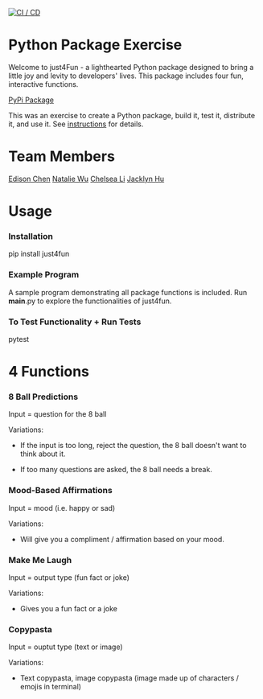 [![CI / CD](https://github.com/software-students-spring2024/3-python-package-exercise-bestswe/actions/workflows/build.yaml/badge.svg)](https://github.com/software-students-spring2024/3-python-package-exercise-bestswe/actions/workflows/build.yaml)

# Python Package Exercise

Welcome to just4Fun - a lighthearted Python package designed to bring a little joy and levity to developers' lives. This package includes four fun, interactive functions.

[PyPi Package](https://pypi.org/project/just4fun/0.1.0/)

This was an exercise to create a Python package, build it, test it, distribute it, and use it. See [instructions](./instructions.md) for details.

# Team Members

[Edison Chen](https://github.com/ebc5802)
[Natalie Wu](https://github.com/nawubyte)
[Chelsea Li](https://github.com/qiaoxixi1)
[Jacklyn Hu](https://github.com/Jacklyn22)

# Usage

### Installation
pip install just4fun

### Example Program
A sample program demonstrating all package functions is included. Run __main__.py to explore the functionalities of just4fun.

### To Test Functionality + Run Tests
pytest

# 4 Functions

### 8 Ball Predictions

Input = question for the 8 ball

Variations:

- If the input is too long, reject the question, the 8 ball doesn't want to think about it.

- If too many questions are asked, the 8 ball needs a break.

### Mood-Based Affirmations

Input = mood (i.e. happy or sad)

Variations:

- Will give you a compliment / affirmation based on your mood.

### Make Me Laugh

Input = output type (fun fact or joke)

Variations:

- Gives you a fun fact or a joke

### Copypasta

Input = ouptut type (text or image)

Variations:

- Text copypasta, image copypasta (image made up of characters / emojis in terminal)

